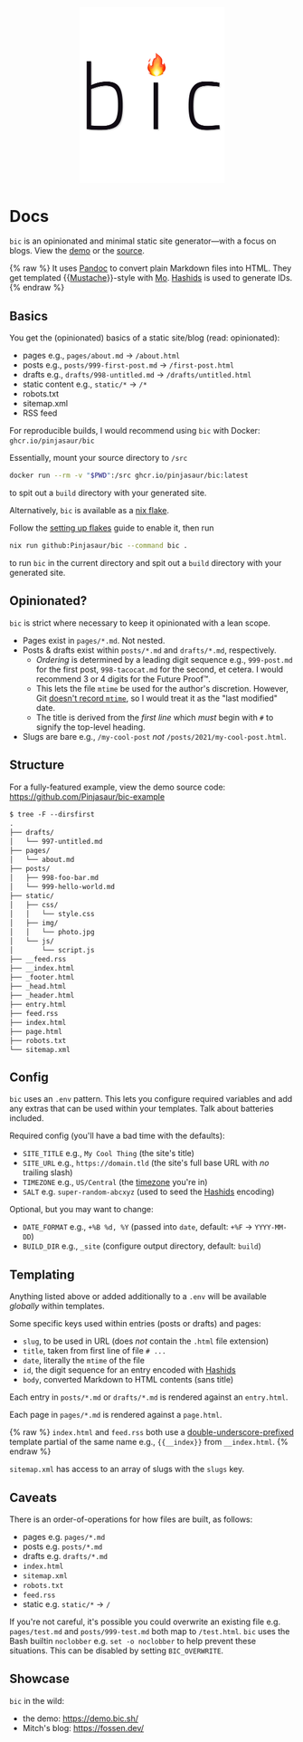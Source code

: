 <div align="center">
  <img width="256" src="logo.png" alt="bic">
</div>

# Docs

`bic` is an opinionated and minimal static site generator&mdash;with a focus on
blogs. View the [demo] or the [source].

{% raw %}
It uses [Pandoc] to convert plain Markdown files into HTML. They get templated
{{[Mustache]}}-style with [Mo]. [Hashids] is used to generate IDs.
{% endraw %}

## Basics

You get the (opinionated) basics of a static site/blog (read: opinionated):

- pages e.g., `pages/about.md` &rarr; `/about.html`
- posts e.g., `posts/999-first-post.md` &rarr; `/first-post.html`
- drafts e.g., `drafts/998-untitled.md` &rarr; `/drafts/untitled.html`
- static content e.g., `static/*` &rarr; `/*`
- robots.txt
- sitemap.xml
- RSS feed

For reproducible builds, I would recommend using `bic` with Docker: `ghcr.io/pinjasaur/bic`

Essentially, mount your source directory to `/src`

```bash
docker run --rm -v "$PWD":/src ghcr.io/pinjasaur/bic:latest
```

to spit out a `build` directory with your generated site.

Alternatively, `bic` is available as a [nix flake].

Follow the [setting up flakes] guide to enable it, then run 

```bash
nix run github:Pinjasaur/bic --command bic .
```

to run `bic` in the current directory and spit out a `build` directory with your
generated site.
 

## Opinionated?

`bic` is strict where necessary to keep it opinionated with a lean scope.

- Pages exist in `pages/*.md`. Not nested.
- Posts & drafts exist within `posts/*.md` and `drafts/*.md`, respectively.
    - _Ordering_ is determined by a leading digit sequence e.g., `999-post.md`
    for the first post, `998-tacocat.md` for the second, et cetera. I would
    recommend 3 or 4 digits for the Future Proof&trade;.
    - This lets the file `mtime` be used for the author's discretion. However,
    Git [doesn't record `mtime`][mtime], so I would treat it as the "last modified" date.
    - The title is derived from the _first line_ which _must_ begin with `#` to
    signify the top-level heading.
- Slugs are bare e.g., `/my-cool-post` _not_ `/posts/2021/my-cool-post.html`.

## Structure

For a fully-featured example, view the demo source code: <https://github.com/Pinjasaur/bic-example>

```
$ tree -F --dirsfirst
.
├── drafts/
│   └── 997-untitled.md
├── pages/
│   └── about.md
├── posts/
│   ├── 998-foo-bar.md
│   └── 999-hello-world.md
├── static/
│   ├── css/
│   │   └── style.css
│   ├── img/
│   │   └── photo.jpg
│   └── js/
│       └── script.js
├── __feed.rss
├── __index.html
├── _footer.html
├── _head.html
├── _header.html
├── entry.html
├── feed.rss
├── index.html
├── page.html
├── robots.txt
└── sitemap.xml
```

## Config

`bic` uses an `.env` pattern. This lets you configure required variables and add
any extras that can be used within your templates. Talk about batteries included.

Required config (you'll have a bad time with the defaults):

- `SITE_TITLE` e.g., `My Cool Thing` (the site's title)
- `SITE_URL` e.g., `https://domain.tld` (the site's full base URL with _no_ trailing slash)
- `TIMEZONE` e.g., `US/Central` (the [timezone] you're in)
- `SALT` e.g. `super-random-abcxyz` (used to seed the [Hashids] encoding)

Optional, but you may want to change:

- `DATE_FORMAT` e.g., `+%B %d, %Y` (passed into `date`, default: `+%F` &rarr; `YYYY-MM-DD`)
- `BUILD_DIR` e.g., `_site` (configure output directory, default: `build`)

## Templating

Anything listed above or added additionally to a `.env` will be available
_globally_ within templates.

Some specific keys used within entries (posts or drafts) and pages:

- `slug`, to be used in URL (does _not_ contain the `.html` file extension)
- `title`, taken from first line of file `# ...`
- `date`, literally the `mtime` of the file
- `id`, the digit sequence for an entry encoded with [Hashids]
- `body`, converted Markdown to HTML contents (sans title)

Each entry in `posts/*.md` or `drafts/*.md` is rendered against an `entry.html`.

Each page in `pages/*.md` is rendered against a `page.html`.

{% raw %}
`index.html` and `feed.rss` both use a [double-underscore-prefixed] template
partial of the same name e.g., `{{__index}}` from `__index.html`.
{% endraw %}

`sitemap.xml` has access to an array of slugs with the `slugs` key.

## Caveats

There is an order-of-operations for how files are built, as follows:

- pages e.g. `pages/*.md`
- posts e.g. `posts/*.md`
- drafts e.g. `drafts/*.md`
- `index.html`
- `sitemap.xml`
- `robots.txt`
- `feed.rss`
- static e.g. `static/*` &rarr; `/`

If you're not careful, it's possible you could overwrite an existing
file e.g. `pages/test.md` and `posts/999-test.md` both map to `/test.html`. `bic`
uses the Bash builtin `noclobber` e.g. `set -o noclobber` to help prevent these
situations. This can be disabled by setting `BIC_OVERWRITE`.

## Showcase

`bic` in the wild:

- the demo: <https://demo.bic.sh/>
- Mitch's blog: <https://fossen.dev/>

[Pandoc]: https://pandoc.org/
[Mustache]: https://mustache.github.io/mustache.5.html
[Mo]: https://github.com/tests-always-included/mo
[Hashids]: https://hashids.org/
[nix flake]: https://www.tweag.io/blog/2020-05-25-flakes
[setting up flakes]: https://nixos.wiki/wiki/Flakes
[double-underscore-prefixed]: https://paul.af/applying-hungarian-notation-to-mustache-partials
[demo]: https://demo.bic.sh/
[source]: https://github.com/Pinjasaur/bic
[mtime]: https://stackoverflow.com/questions/1964470/whats-the-equivalent-of-subversions-use-commit-times-for-git/1964508#1964508
[timezone]: https://en.wikipedia.org/wiki/List_of_tz_database_time_zones
